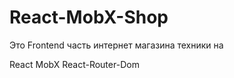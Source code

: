 # React-MobX-Shop
Это Frontend часть интернет магазина техники на 
</hr>
React
</hr>
MobX
</hr>
React-Router-Dom
